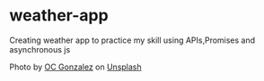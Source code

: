 # weather-app

Creating weather app to practice my skill using APIs,Promises and asynchronous js

Photo by <a href="https://unsplash.com/@ocvisual?utm_source=unsplash&utm_medium=referral&utm_content=creditCopyText">OC Gonzalez</a> on <a href="https://unsplash.com/photos/xg8z_KhSorQ?utm_source=unsplash&utm_medium=referral&utm_content=creditCopyText">Unsplash</a>
